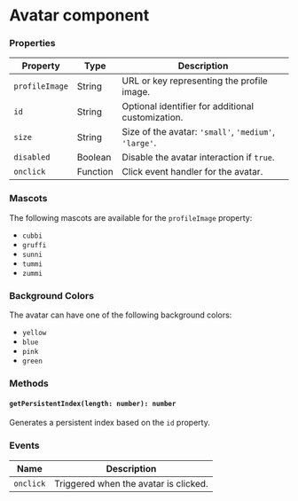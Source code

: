 # Avatar component

### Properties

| Property       | Type     | Description                                           |
| -------------- | -------- | ----------------------------------------------------- |
| `profileImage` | String   | URL or key representing the profile image.            |
| `id`           | String   | Optional identifier for additional customization.     |
| `size`         | String   | Size of the avatar: `'small'`, `'medium'`, `'large'`. |
| `disabled`     | Boolean  | Disable the avatar interaction if `true`.             |
| `onclick`      | Function | Click event handler for the avatar.                   |

### Mascots

The following mascots are available for the `profileImage` property:

-   `cubbi`
-   `gruffi`
-   `sunni`
-   `tummi`
-   `zummi`

### Background Colors

The avatar can have one of the following background colors:

-   `yellow`
-   `blue`
-   `pink`
-   `green`

### Methods

#### `getPersistentIndex(length: number): number`

Generates a persistent index based on the `id` property.

### Events

| Name      | Description                           |
| --------- | ------------------------------------- |
| `onclick` | Triggered when the avatar is clicked. |
